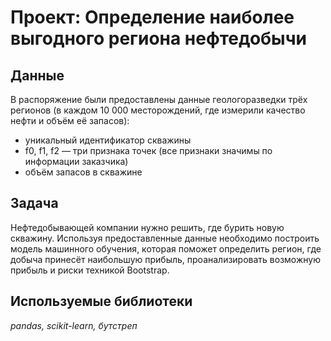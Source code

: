 # Проект: Определение наиболее выгодного региона нефтедобычи

## Данные

В распоряжение были предоставлены данные геологоразведки трёх регионов (в каждом 10 000 месторождений, где измерили качество нефти и объём её запасов): 
 - уникальный идентификатор скважины
 - f0, f1, f2 — три признака точек (все признаки значимы по информации заказчика)
 - объём запасов в скважине 

## Задача

Нефтедобывающей компании нужно решить, где бурить новую скважину. Используя предоставленные данные необходимо построить модель машинного обучения, которая поможет определить регион, где добыча принесёт наибольшую прибыль, проанализировать возможную прибыль и риски техникой Bootstrap.


## Используемые библиотеки
*pandas, scikit-learn, бутстреп*

